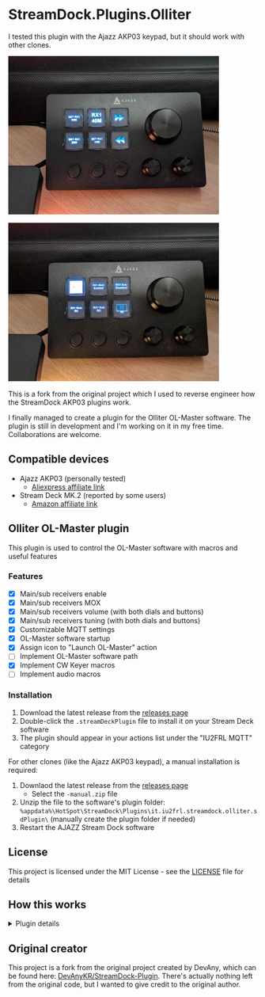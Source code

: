 # StreamDock.Plugins.Olliter

I tested this plugin with the Ajazz AKP03 keypad, but it should work with other clones.

![Ajazz AKP03 deck](./Images/PXL_20250302_213635915-min.jpg)

![Ajazz AKP03 deck](./Images/PXL_20250302_213642858-min.jpg)

This is a fork from the original project which I used to reverse engineer how the StreamDock AKP03 plugins work.

I finally managed to create a plugin for the Olliter OL-Master software. The plugin is still in development and I'm working on it in my free time. Collaborations are welcome.

## Compatible devices

- Ajazz AKP03 (personally tested)
  - [Aliexpress affiliate link](https://s.click.aliexpress.com/e/_ookMI9n)
- Stream Deck MK.2 (reported by some users)
  - [Amazon affiliate link](https://www.amazon.it/dp/B09738CV2G?tag=gz-blog-21&linkCode=ogi&th=1&psc=1&ascsubtag=0-f-n-av_iu2frl)

## Olliter OL-Master plugin

This plugin is used to control the OL-Master software with macros and useful features

### Features

- [x] Main/sub receivers enable
- [x] Main/sub receivers MOX
- [x] Main/sub receivers volume (with both dials and buttons)
- [x] Main/sub receivers tuning (with both dials and buttons)
- [x] Customizable MQTT settings
- [x] OL-Master software startup
- [x] Assign icon to "Launch OL-Master" action
- [ ] Implement OL-Master software path
- [x] Implement CW Keyer macros
- [ ] Implement audio macros

### Installation

1. Download the latest release from the [releases page](https://github.com/iu2frl/StreamDock.Plugins.MqttWs/releases)
2. Double-click the `.streamDeckPlugin` file to install it on your Stream Deck software
3. The plugin should appear in your actions list under the "IU2FRL MQTT" category

For other clones (like the Ajazz AKP03 keypad), a manual installation is required:

1. Downlaod the latest release from the [releases page](https://github.com/iu2frl/StreamDock.Plugins.MqttWs/releases)
    - Select the `-manual.zip` file
2. Unzip the file to the software's plugin folder: `%appdata%\HotSpot\StreamDock\Plugins\it.iu2frl.streamdock.olliter.sdPlugin\` (manually create the plugin folder if needed)
3. Restart the AJAZZ Stream Dock software

## License

This project is licensed under the MIT License - see the [LICENSE](LICENSE) file for details

## How this works

<details>
<summary>Plugin details</summary>

As there's a very few documentation available for the StreamDeck plugin system, I had to reverse-engineer a lot of the functionality. Here are my findings and some notes

### Plugin structure

```text
- MainPluginFolder.sdPlugin/
-- bin/
-- images/
-- properties_inspector/
--- property-inspector.html
--- js/
---- sdtools.common.js
-- manifest.json
```

- Every pugin has a folder which has some speficic naming convention, for example `it.iu2frl.streamdock.mqtt.sdPlugin`. The `sdPlugin` at the end is always there, I'm guessing it is required.
- The `bin` folder contains the binaries that are executed when the plugin is loaded or the keys are pressed (the .NET build output in our case)
- The `images` folder contains the images used in the plugin. These are the images shown when dropping buttons to the keys.
- The `properties_inspector` folder contains the HTML and JavaScript files for the property inspector UI. These are web pages used to configure the plugin's settings.
- The `manifest.json` file contains the plugin metadata (see below).

### Manifest file

The manifest file is used by the Ajazz app to kwnow how the plugin works, for example:

```json
{
    "SDKVersion": 2,
    "Author": "DevAny",
    "CodePath": "bin/release/StreamDock.Plugins.Payload",
    "Description": "StreamDock plugin to send MQTT commands via WS.",
    "Name": "IU2FRL MQTT over WS plugin",
    "Icon": "images/IU2FRL",
    "URL": "https://www.iu2frl.it/",
    "Version": "1.0",
    "Software": {
        "MinimumVersion": "2.9"
    },
    "OS": [
        {
            "Platform": "windows",
            "MinimumVersion": "10"
        }
    ],
    "Category": "Mqtt",
    "CategoryIcon": "images/Mqtt",
    "Actions": [
        {
            "PropertyInspectorPath": "property-inspector.html",
            "Name": "Send MQTT Message",
            "Tooltip": "Sends a message to the MQTT broker when button is pressed",
            "Controllers": [
                "Keypad"
            ],
            "UUID": "it.iu2frl.streamdock.mqtt.mqttbutton",
            "Icon": "images/Mqtt",
            "SupportedInMultiActions": true
        },
        {
            "PropertyInspectorPath": "property-inspector.html",
            "Name": "Send MQTT Message",
            "Tooltip": "Sends a message to the MQTT broker when knob is rotated",
            "Controllers": [
                "Knob"
            ],
            "UUID": "it.iu2frl.streamdock.mqtt.mqttknob",
            "Icon": "images/Mqtt",
            "SupportedInMultiActions": true
        },
        {
            "PropertyInspectorPath": "property-inspector.html",
            "Name": "Keypad Debug",
            "Tooltip": "This function only prints to the log",
            "Controllers": [
                "Keypad"
            ],
            "UUID": "it.iu2frl.streamdock.keypaddebug",
            "Icon": "images/Mqtt",
            "SupportedInMultiActions": true
        },
        {
            "PropertyInspectorPath": "property-inspector.html",
            "Name": "Dial Debug",
            "Tooltip": "This function only prints to the log",
            "Controllers": [
                "Knob"
            ],
            "UUID": "it.iu2frl.streamdock.dialdebug",
            "Icon": "images/Mqtt",
            "SupportedInMultiActions": true
        }
    ]
}
```

As you can see, there's an `Actions` array which contains a mapping to the C# methods (see below.)

#### Manifest documentation

The full documentation can be found here: [https://staging-docs.elgato.com/streamdeck/sdk/references/manifest/](https://staging-docs.elgato.com/streamdeck/sdk/references/manifest/)

#### Actions Controllers

I've found two controllers so far:

- `Keypad`: which tells the plugin this action can be used on keys
- `Knob`: which tells the plugin this action can be applied to knobs

Then, for some reason I've also found:

- `Information`: unknown (not documented in the plugins doc)

#### Automatic generation

The script called `build_manifest.py` will read the plugin source code and build the manifest file automatically.

The plugin only builds the actions list, other customization should be done manually.

### C# code

#### Keypad

The base method implementation for an action (like a key press) is derived from the `KeyPadBase` from the StreamDeck package. I preferred to wrap this initializer to a custom class so I can create shorter code when defining actions.

```csharp
namespace Common
{
    public class BaseKeyItem : KeypadBase
    {
        public BaseKeyItem(ISDConnection connection, InitialPayload payload) : base(connection, payload)
        {
            Logger.Instance.LogMessage(TracingLevel.INFO, $"{GetType().Name}: Something to do as soon as the element is initialized");
        }

        public override void KeyPressed(KeyPayload payload)
        {
            Logger.Instance.LogMessage(TracingLevel.INFO, $"{GetType().Name}: KeyPressed called");
        }

        public override void KeyReleased(KeyPayload payload)
        {
            Logger.Instance.LogMessage(TracingLevel.INFO, $"{GetType().Name}: KeyReleased called");
        }

        public override void OnTick()
        {
            // Not sure when this is called
        }

        public override void Dispose()
        {
            Logger.Instance.LogMessage(TracingLevel.INFO, $"{GetType().Name}: Something to do when the object is removed");
        }

        public override void ReceivedSettings(ReceivedSettingsPayload payload)
        {
            Logger.Instance.LogMessage(TracingLevel.INFO, $"{GetType().Name}: ReceivedSettings called");
        }

        public override void ReceivedGlobalSettings(ReceivedGlobalSettingsPayload payload)
        {
            Logger.Instance.LogMessage(TracingLevel.INFO, $"{GetType().Name}: ReceivedGlobalSettings called");
        }
    }
}
```

Once we creat that wrapper, for each action we need to define a NameSpace similar to this one:

*Please note*: The comments above the method name are used by the Python script (called `build_manifest.py`) to build the manifest file automatically at every build event of the .NET solution. They are not normally needed.

```csharp
namespace ToggleMox1
{
    // Name: MOX Receiver 1
    // Tooltip: Toggle receive/transmit RX 1
    // Controllers: Keypad
    [PluginActionId("it.iu2frl.streamdock.mqtt.togglemox1")]
    public class ToggleRx1(ISDConnection connection, InitialPayload payload) : Common.BaseKeyItem(connection, payload)
    {
        public override void KeyPressed(KeyPayload payload)
        {
            Logger.Instance.LogMessage(TracingLevel.INFO, "KeyPressed called");
        }
    }
}
```

#### Knobs

The base method implementation for an action (like a dial rotation) is derived from the `EncoderBase` from the StreamDeck package. I preferred to wrap this initializer to a custom class so I can create shorter code when defining actions.

```csharp
public class BaseDialItem : EncoderBase
{
    public BaseDialMqttItem(ISDConnection connection, InitialPayload payload) : base(connection, payload)
    {
        Logger.Instance.LogMessage(TracingLevel.INFO, $"{GetType().Name}: Something to do as soon as the element is initialized");
    }

    public override void DialDown(DialPayload payload)
    {
        Logger.Instance.LogMessage(TracingLevel.INFO, $"{GetType().Name}: DialDown called");
    }

    public override void DialRotate(DialRotatePayload payload)
    {
        Logger.Instance.LogMessage(TracingLevel.INFO, $"{GetType().Name}: DialRotate called");
    }

    public override void DialUp(DialPayload payload)
    {
        Logger.Instance.LogMessage(TracingLevel.INFO, $"{GetType().Name}: DialUp called");
    }

    public override void Dispose()
    {
        Logger.Instance.LogMessage(TracingLevel.INFO, $"{GetType().Name}: Dispose called");
    }

    public override void OnTick()
    {
        // Not sure when this is called
    }

    public override void ReceivedGlobalSettings(ReceivedGlobalSettingsPayload payload)
    {
        Logger.Instance.LogMessage(TracingLevel.INFO, $"{GetType().Name}: ReceivedGlobalSettings called");
    }

    public override void ReceivedSettings(ReceivedSettingsPayload payload)
    {
        Logger.Instance.LogMessage(TracingLevel.INFO, $"{GetType().Name}: ReceivedSettings called");
    }

    public override void TouchPress(TouchpadPressPayload payload)
    {
        Logger.Instance.LogMessage(TracingLevel.INFO, $"{GetType().Name}: TouchPress called");
    }
}
```

Once we creat that wrapper, for each action we need to define a NameSpace similar to this one:

*Please note*: The comments above the method name are used by the Python script (called `build_manifest.py`) to build the manifest file automatically at every build event of the .NET solution. They are not normally needed.

```csharp
namespace TuneRx1
{
    // Name: Tune Receiver 1
    // Tooltip: Frequency knob for RX 1
    // Controllers: Knob
    [PluginActionId("it.iu2frl.streamdock.mqtt.tunerx1")]
    public class TuneRx1(ISDConnection connection, InitialPayload payload) : Common.BaseDialMqttItem(connection, payload)
    {
        public override void DialUp(DialPayload payload)
        {
            Logger.Instance.LogMessage(TracingLevel.INFO, "Dial was rotated");
        }
    }
}
```

### Actions settings

This plugin supports a variety of actions, each with its own settings. The *StreamDock.Plugins.Olliter* plugin uses a two-tier settings system:

1. **Global Settings**: Configuration shared across all plugin instances
2. **Local Settings**: Configuration specific to each plugin instance

### Settings Architecture

The settings system operates through a bidirectional communication between:

- The C# backend (`Common.cs`)
- The JavaScript frontend (`sdtools.common.js`)

Each `property-inspector.html` file corresponds to a specific plugin instance/type and contains the UI elements for configuring that instance. The `sdtools.common.js` file handles the communication between the UI and the C# backend by reading the settings from the CS code to build the UI (like with the dropdown lists) and loading the default settings (or the previous ones).

Once some changes are detected by the UI with the `setSettings()` function, the updated settings are sent to the C# backend for processing as a JSON payload. These payloads trigger the `ReceivedSettings` or `ReceivedGlobalSettings` handlers in the plugin, which update the internal settings objects.

### Global Settings

Global settings are stored in the `GlobalPluginSettings` class and include MQTT connection details:

- MQTT Host
- MQTT Port
- Authentication credentials
- WebSocket configuration

### Local Settings

Local settings are stored in the `PluginSettings` class and include configuration specific to each plugin instance:

- Receiver index
- Sub-receiver selection
- Band selection
- Volume increments
- Frequency increments
- SDR mode

### Data Flow

1. **Initialization**:
    - When a plugin instance starts, it checks for existing settings in the payload
    - If no settings are found, default settings are created

2. **Settings Update**:
    - When settings change in the Property Inspector, `setSettings()` in `sdtools.common.js` collects values from UI elements
    - Settings are sent to the plugin via WebSocket using the `setSettings` or `setGlobalSettings` event
    - In the plugin, `ReceivedSettings` or `ReceivedGlobalSettings` handlers update the internal settings objects

3. **Settings Loading**:
    - The plugin sends settings to the Property Inspector via the `didReceiveSettings` or `didReceiveGlobalSettings` event
    - `loadConfiguration()` in `sdtools.common.js` populates UI elements with values

### JSON Property Mapping

JSON property names defined with `[JsonProperty]` in the C# classes map directly to HTML element IDs in the Property Inspector:

</details>

## Original creator

This project is a fork from the original project created by DevAny, which can be found here: [DevAnyKR/StreamDock-Plugin](https://github.com/DevAnyKR/StreamDock.Plugin). There's actually nothing left from the original code, but I wanted to give credit to the original author.

